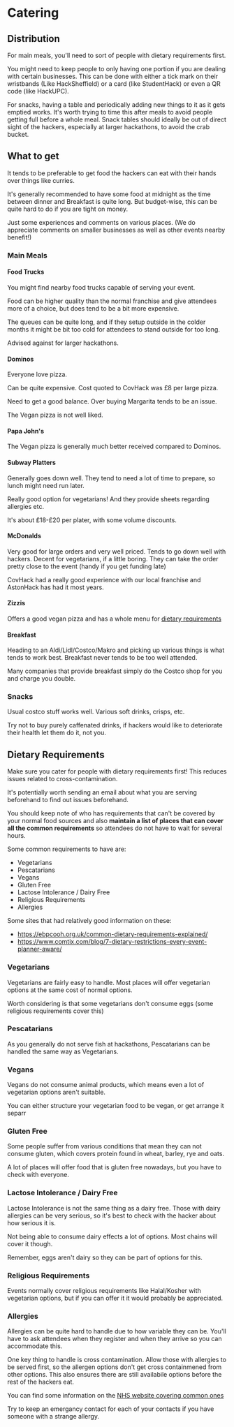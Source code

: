 # Catering

## Distribution

For main meals, you'll need to sort of people with dietary requirements first.

You might need to keep people to only having one portion if you are dealing 
with certain businesses. This can be done with either a tick mark on their 
wristbands (Like HackSheffield) or a card (like StudentHack) or even a QR 
code (like HackUPC).

For snacks, having a table and periodically adding new things to it as it gets
emptied works. It's worth trying  to time this after meals to avoid people 
getting full before a whole meal. Snack tables should ideally be out of direct
sight of the hackers, especially at larger hackathons, to avoid the crab bucket.

## What to get

It tends to be preferable to get food the hackers can eat with their hands
over things like curries.

It's generally recommended to have some food at midnight as the time between
dinner and Breakfast is quite long. But budget-wise, this can be quite hard
to do if you are tight on money.

Just some experiences and comments on various places. (We do appreciate comments
on smaller businesses as well as other events nearby benefit!)

### Main Meals

#### Food Trucks

You might find nearby food trucks capable of serving your event.

Food can be higher quality than the normal franchise and give attendees more of
a choice, but does tend to be a bit more expensive.

The queues can be quite long, and if they setup outside in the colder months
it might be bit too cold for attendees to stand outside for too long.

Advised against for larger hackathons.

#### Dominos

Everyone love pizza.

Can be quite expensive. Cost quoted to CovHack was £8 per large pizza.

Need to get a good balance. Over buying Margarita tends to be an issue.

The Vegan pizza is not well liked.

#### Papa John's

The Vegan pizza is generally much better received compared to Dominos.

#### Subway Platters

Generally goes down well. They tend to need a lot of time to prepare, so lunch
might need run later.

Really good option for vegetarians! And they provide sheets regarding allergies
etc.

It's about £18-£20 per plater, with some volume discounts.

#### McDonalds

Very good for large orders and very well priced. Tends to go down well with
hackers. Decent for vegetarians, if a little boring. They can take the order
pretty close to the event (handy if you get funding late)

CovHack had a really good experience with our local franchise and AstonHack
has had it most years.


#### Zizzis

Offers a good vegan pizza and has a whole menu for [dietary requirements](https://www.zizzi.co.uk/data/menus/static_menus/1/pdf/autumn19-allergen-menu-tab-web.pdf)

#### Breakfast

Heading to an Aldi/Lidl/Costco/Makro and picking up various things is what tends to
work best. Breakfast never tends to be too well attended.

Many companies that provide breakfast simply do the Costco shop for you and charge you
double.

### Snacks

Usual costco stuff works well. Various soft drinks, crisps, etc.

Try not to buy purely caffenated drinks, if hackers would like to deteriorate their health
let them do it, not you.

## Dietary Requirements

Make sure you cater for people with dietary requirements first! This reduces
issues related to cross-contamination.

It's potentially worth sending an email about what you are serving beforehand
to find out issues beforehand. 

You should keep note of who has requirements that can't be covered by your
normal food sources and also **maintain a list of places that can cover all the
common requirements** so attendees do not have to wait for several hours.

Some common requirements to have are:

* Vegetarians
* Pescatarians
* Vegans
* Gluten Free
* Lactose Intolerance / Dairy Free
* Religious Requirements
* Allergies

Some sites that had relatively good information on these:

* <https://ebpcooh.org.uk/common-dietary-requirements-explained/>
* <https://www.comtix.com/blog/7-dietary-restrictions-every-event-planner-aware/>

### Vegetarians

Vegetarians are fairly easy to handle. Most places will offer vegetarian
options at the same cost of normal options.

Worth considering is that some vegetarians don't consume eggs (some religious
requirements cover this)

### Pescatarians

As you generally do not serve fish at hackathons, Pescatarians can be handled
the same way as Vegetarians.

### Vegans

Vegans do not consume animal products, which means even a lot of vegetarian
options aren't suitable.

You can either structure your vegetarian food to be vegan, or get arrange it
separr

### Gluten Free

Some people suffer from various conditions that mean they can not consume
gluten, which covers protein found in wheat, barley, rye and oats.

A lot of places will offer food that is gluten free nowadays, but you have to
check with everyone.

### Lactose Intolerance / Dairy Free

Lactose Intolerance is not the same thing as a dairy free. 
Those with dairy allergies can be very serious, 
so it's best to check with the hacker about how serious it is.

Not being able to consume dairy effects a lot of options. Most chains will
cover it though.

Remember, eggs aren't dairy so they can be part of options for this.

### Religious Requirements

Events normally cover religious requirements like Halal/Kosher with vegetarian
options, but if you can offer it it would probably be appreciated.

### Allergies

Allergies can be quite hard to handle due to how variable they can be. You'll
have to ask attendees when they register and when they arrive so you can
accommodate this.

One key thing to handle is cross contamination. Allow those with allergies to be served first,
so the allergen options don't get cross containmened from other options. 
This also ensures there are still availabile options before the rest of the hackers eat.

You can find some information on the [NHS website covering common ones](https://www.nhs.uk/conditions/food-allergy/)

Try to keep an emergancy contact for each of your contacts if you have someone with a strange allergy.
